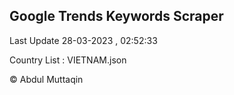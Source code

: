 

## Google Trends Keywords Scraper 
 
Last Update 28-03-2023 , 02:52:33

Country List :
VIETNAM.json



© Abdul Muttaqin 
